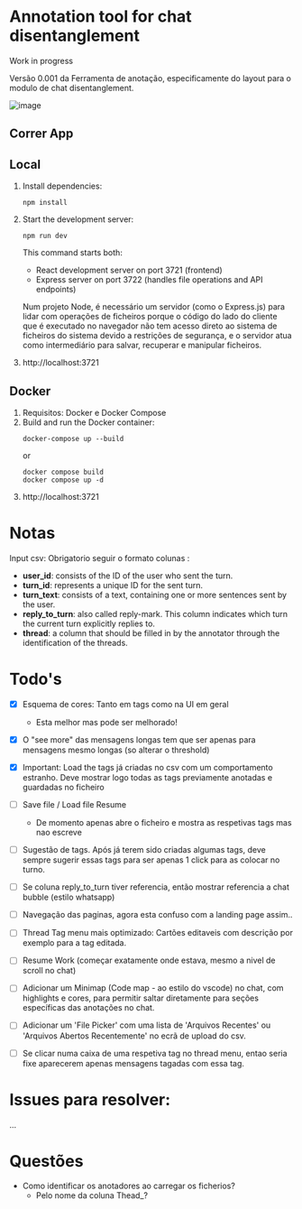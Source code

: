 # Annotation tool for chat disentanglement

Work in progress

Versão 0.001 da Ferramenta de anotação, especificamente do layout para o modulo de chat disentanglement.

![image](https://github.com/user-attachments/assets/16f4947e-035c-4039-90f8-b57516efae56)

## Correr App

## Local

1. Install dependencies:
   ```
   npm install
   ```
2. Start the development server:
   ```
   npm run dev
   ```
   This command starts both:
      - React development server on port 3721 (frontend)
      - Express server on port 3722 (handles file operations and API endpoints)

   Num projeto Node, é necessário um servidor (como o Express.js) para lidar com operações de ficheiros porque o código do lado do cliente que é executado no navegador não tem acesso direto ao sistema de ficheiros do sistema devido a restrições de segurança, e o servidor atua como intermediário para salvar, recuperar e manipular ficheiros.

3. http://localhost:3721 

## Docker

1. Requisitos: Docker e Docker Compose
2. Build and run the Docker container:
   ```
   docker-compose up --build
   ```
   or
   ```
   docker compose build
   docker compose up -d
   ```
3. http://localhost:3721

# Notas

Input csv: Obrigatorio seguir o formato colunas :
- **user_id**: consists of the ID of the user who sent the turn.
- **turn_id**: represents a unique ID for the sent turn.
- **turn_text**: consists of a text, containing one or more sentences sent by the user.
- **reply_to_turn**: also called reply-mark. This column indicates which turn the current turn explicitly replies to.
- **thread**: a column that should be filled in by the annotator through the identification of the threads.

# Todo's

- [x] Esquema de cores: Tanto em tags como na UI em geral
   - Esta melhor mas pode ser melhorado!

- [x] O "see more" das mensagens longas tem que ser apenas para mensagens mesmo longas (so alterar o threshold)

- [x] Important: Load the tags já criadas no csv com um comportamento estranho. Deve mostrar logo todas as tags previamente anotadas e guardadas no ficheiro

- [ ] Save file / Load file Resume
   - De momento apenas abre o ficheiro e mostra as respetivas tags mas nao escreve

- [ ] Sugestão de tags. Após já terem sido criadas algumas tags, deve sempre sugerir essas tags para ser apenas 1 click para as colocar no turno.

- [ ] Se coluna reply_to_turn tiver referencia, então mostrar referencia a chat bubble (estilo whatsapp)

- [ ] Navegação das paginas, agora esta confuso com a landing page assim..

- [ ] Thread Tag menu mais optimizado: Cartões editaveis com descrição por exemplo para a tag editada. 

- [ ] Resume Work (começar exatamente onde estava, mesmo a nivel de scroll no chat)

- [ ] Adicionar um Minimap (Code map - ao estilo do vscode) no chat, com highlights e cores, para permitir saltar diretamente para seções específicas das anotações no chat.

- [ ] Adicionar um 'File Picker' com uma lista de 'Arquivos Recentes' ou 'Arquivos Abertos Recentemente' no ecrã de upload do csv.

- [ ] Se clicar numa caixa de uma respetiva tag no thread menu, entao seria fixe aparecerem apenas mensagens tagadas com essa tag.

# Issues para resolver: 

...

# Questões 

- Como identificar os anotadores ao carregar os ficherios?
   - Pelo nome da coluna Thead_<nome>?